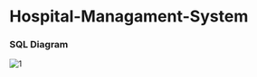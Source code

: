 # Hospital-Managament-System
<h3>SQL Diagram</h3>

![1](https://user-images.githubusercontent.com/75967411/216710012-6e491f02-d780-4fa9-9713-cab55a751007.png)
